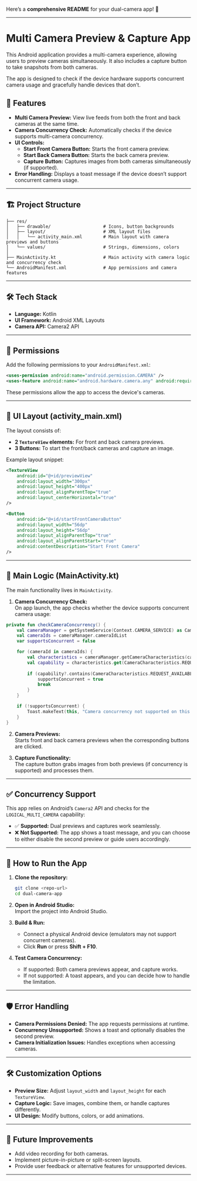 Here’s a **comprehensive README** for your dual-camera app! 🚀  

---

# **Multi Camera Preview & Capture App**

This Android application provides a multi-camera experience, allowing users to preview cameras simultaneously. It also includes a capture button to take snapshots from both cameras. 

The app is designed to check if the device hardware supports concurrent camera usage and gracefully handle devices that don’t. 

## 📸 **Features**

- **Multi Camera Preview:** View live feeds from both the front and back cameras at the same time.  
- **Camera Concurrency Check:** Automatically checks if the device supports multi-camera concurrency.  
- **UI Controls:**  
  - **Start Front Camera Button:** Starts the front camera preview.  
  - **Start Back Camera Button:** Starts the back camera preview.  
  - **Capture Button:** Captures images from both cameras simultaneously (if supported).  
- **Error Handling:** Displays a toast message if the device doesn’t support concurrent camera usage.

---

## 🏗️ **Project Structure**

```
├── res/
│   ├── drawable/                    # Icons, button backgrounds
│   ├── layout/                      # XML layout files
│   │   └── activity_main.xml        # Main layout with camera previews and buttons
│   └── values/                      # Strings, dimensions, colors
│
├── MainActivity.kt                  # Main activity with camera logic and concurrency check
└── AndroidManifest.xml              # App permissions and camera features
```

---

## 🛠️ **Tech Stack**

- **Language:** Kotlin  
- **UI Framework:** Android XML Layouts  
- **Camera API:** Camera2 API  

---

## 🚨 **Permissions**  

Add the following permissions to your `AndroidManifest.xml`:

```xml
<uses-permission android:name="android.permission.CAMERA" />
<uses-feature android:name="android.hardware.camera.any" android:required="true" />
```

These permissions allow the app to access the device's cameras.

---

## 📲 **UI Layout (activity_main.xml)**

The layout consists of:  
- **2 `TextureView` elements:** For front and back camera previews.  
- **3 Buttons:** To start the front/back cameras and capture an image.  

Example layout snippet:  

```xml
<TextureView
    android:id="@+id/previewView"
    android:layout_width="300px"
    android:layout_height="400px"
    android:layout_alignParentTop="true"
    android:layout_centerHorizontal="true"
/>

<Button
    android:id="@+id/startFrontCameraButton"
    android:layout_width="56dp"
    android:layout_height="56dp"
    android:layout_alignParentTop="true"
    android:layout_alignParentStart="true"
    android:contentDescription="Start Front Camera"
/>
```

---

## 🧠 **Main Logic (MainActivity.kt)**

The main functionality lives in `MainActivity`.  

1. **Camera Concurrency Check:**  
   On app launch, the app checks whether the device supports concurrent camera usage:  

```kotlin
private fun checkCameraConcurrency() {
    val cameraManager = getSystemService(Context.CAMERA_SERVICE) as CameraManager
    val cameraIds = cameraManager.cameraIdList
    var supportsConcurrent = false

    for (cameraId in cameraIds) {
        val characteristics = cameraManager.getCameraCharacteristics(cameraId)
        val capability = characteristics.get(CameraCharacteristics.REQUEST_AVAILABLE_CAPABILITIES)
        
        if (capability?.contains(CameraCharacteristics.REQUEST_AVAILABLE_CAPABILITIES_LOGICAL_MULTI_CAMERA) == true) {
            supportsConcurrent = true
            break
        }
    }

    if (!supportsConcurrent) {
        Toast.makeText(this, "Camera concurrency not supported on this device", Toast.LENGTH_LONG).show()
    }
}
```

2. **Camera Previews:**  
   Starts front and back camera previews when the corresponding buttons are clicked.  

3. **Capture Functionality:**  
   The capture button grabs images from both previews (if concurrency is supported) and processes them.  

---

## ✅ **Concurrency Support**  

This app relies on Android’s `Camera2` API and checks for the `LOGICAL_MULTI_CAMERA` capability:  

- ✅ **Supported:** Dual previews and captures work seamlessly.  
- ❌ **Not Supported:** The app shows a toast message, and you can choose to either disable the second preview or guide users accordingly.  

---

## 🚀 **How to Run the App**

1. **Clone the repository:**  
   ```sh
   git clone <repo-url>
   cd dual-camera-app
   ```

2. **Open in Android Studio:**  
   Import the project into Android Studio.  

3. **Build & Run:**  
   - Connect a physical Android device (emulators may not support concurrent cameras).  
   - Click **Run** or press **Shift + F10**.  

4. **Test Camera Concurrency:**  
   - If supported: Both camera previews appear, and capture works.  
   - If not supported: A toast appears, and you can decide how to handle the limitation.

---

## 🛡️ **Error Handling**  

- **Camera Permissions Denied:** The app requests permissions at runtime.  
- **Concurrency Unsupported:** Shows a toast and optionally disables the second preview.  
- **Camera Initialization Issues:** Handles exceptions when accessing cameras.  

---

## 🛠️ **Customization Options**

- **Preview Size:** Adjust `layout_width` and `layout_height` for each `TextureView`.  
- **Capture Logic:** Save images, combine them, or handle captures differently.  
- **UI Design:** Modify buttons, colors, or add animations.  

---

## 📘 **Future Improvements**  

- Add video recording for both cameras.  
- Implement picture-in-picture or split-screen layouts.  
- Provide user feedback or alternative features for unsupported devices.  

---

